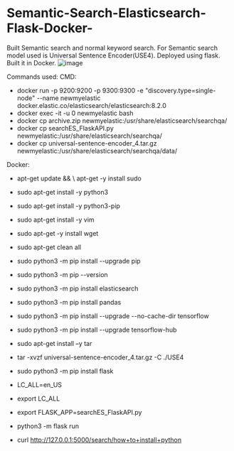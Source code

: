# Semantic-Search-Elasticsearch-Flask-Docker-
Built Semantic search and normal keyword search. For Semantic search model used is Universal Sentence Encoder(USE4). Deployed using flask. Built it in Docker.
![image](https://user-images.githubusercontent.com/87763217/170395167-c34db81d-adfb-4458-9063-5dbf7a72518d.png)

Commands used:
CMD:
* docker run -p 9200:9200 -p 9300:9300 -e "discovery.type=single-node" --name newmyelastic docker.elastic.co/elasticsearch/elasticsearch:8.2.0
* docker exec -it -u 0 newmyelastic bash
* docker cp archive.zip newmyelastic:/usr/share/elasticsearch/searchqa/
* docker cp searchES_FlaskAPI.py newmyelastic:/usr/share/elasticsearch/searchqa/
* docker cp universal-sentence-encoder_4.tar.gz newmyelastic:/usr/share/elasticsearch/searchqa/data/


Docker:
* apt-get update && \ apt-get -y install sudo
* sudo apt-get install -y python3
* sudo apt-get install -y python3-pip
* sudo apt-get install -y vim
* sudo apt-get -y install wget
* sudo apt-get clean all
* sudo python3 -m pip install --upgrade pip
* sudo python3 -m pip --version
* sudo python3 -m pip install elasticsearch
* sudo python3 -m pip install pandas
* sudo python3 -m pip install --upgrade --no-cache-dir tensorflow
* sudo python3 -m pip install --upgrade tensorflow-hub
* sudo apt-get install –y tar
* tar -xvzf universal-sentence-encoder_4.tar.gz -C ./USE4

* sudo python3 -m pip install flask
* LC_ALL=en_US
* export LC_ALL
* export FLASK_APP=searchES_FlaskAPI.py
* python3 -m flask run
* curl http://127.0.0.1:5000/search/how+to+install+python
